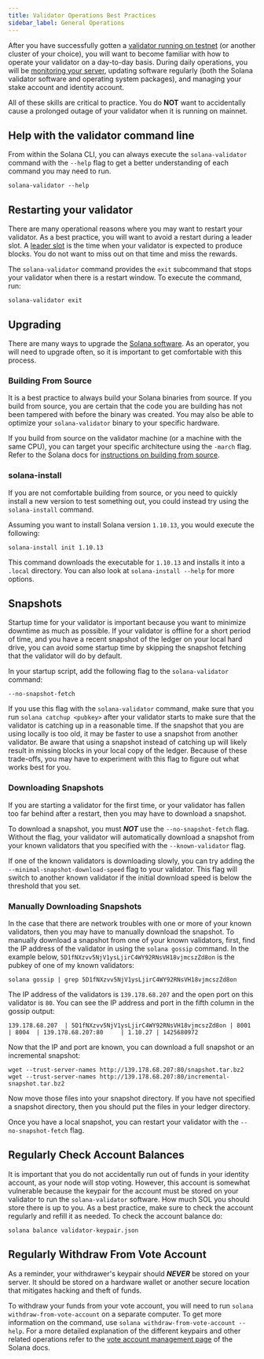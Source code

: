 ```yaml
---
title: Validator Operations Best Practices
sidebar_label: General Operations
---
```


After you have successfully gotten a [validator running on testnet](../get-started/setup-a-validator.md) (or another cluster of your choice), you will want to become familiar with how to operate your validator on a day-to-day basis. During daily operations, you will be [monitoring your server](./monitoring.md), updating software regularly (both the Solana validator software and operating system packages), and managing your stake account and identity account.

All of these skills are critical to practice. You do **NOT** want to accidentally cause a prolonged outage of your validator when it is running on mainnet.

## Help with the validator command line

From within the Solana CLI, you can always execute the `solana-validator` command with the `--help` flag to get a better understanding of each command you may need to run.

```
solana-validator --help
```

## Restarting your validator

There are many operational reasons where you may want to restart your validator. As a best practice, you will want to avoid a restart during a leader slot. A [leader slot](../../terminology.md#leader-schedule) is the time when your validator is expected to produce blocks. You do not want to miss out on that time and miss the rewards.

The `solana-validator` command provides the `exit` subcommand that stops your validator when there is a restart window. To execute the command, run:

```
solana-validator exit
```

## Upgrading

There are many ways to upgrade the [Solana software](../../cli/install-solana-cli-tools.md). As an operator, you will need to upgrade often, so it is important to get comfortable with this process.

### Building From Source

It is a best practice to always build your Solana binaries from source. If you build from source, you are certain that the code you are building has not been tampered with before the binary was created. You may also be able to optimize your `solana-validator` binary to your specific hardware.

If you build from source on the validator machine (or a machine with the same CPU), you can target your specific architecture using the `-march` flag. Refer to the Solana docs for [instructions on building from source](../../cli/install-solana-cli-tools.md#build-from-source).

### solana-install

If you are not comfortable building from source, or you need to quickly install a new version to test something out, you could instead try using the `solana-install` command.

Assuming you want to install Solana version `1.10.13`, you would execute the following:

```
solana-install init 1.10.13
```

This command downloads the executable for `1.10.13` and installs it into a `.local` directory. You can also look at `solana-install --help` for more options.

## Snapshots

Startup time for your validator is important because you want to minimize downtime as much as possible. If your validator is offline for a short period of time, and you have a recent snapshot of the ledger on your local hard drive, you can avoid some startup time by skipping the snapshot fetching that the validator will do by default.

In your startup script, add the following flag to the `solana-validator` command:

```
--no-snapshot-fetch
```

If you use this flag with the `solana-validator` command, make sure that you run `solana catchup <pubkey>` after your validator starts to make sure that the validator is catching up in a reasonable time. If the snapshot that you are using locally is too old, it may be faster to use a snapshot from another validator. Be aware that using a snapshot instead of catching up will likely result in missing blocks in your local copy of the ledger. Because of these trade-offs, you may have to experiment with this flag to figure out what works best for you.

### Downloading Snapshots

If you are starting a validator for the first time, or your validator has fallen too far behind after a restart, then you may have to download a snapshot.

To download a snapshot, you must **_NOT_** use the `--no-snapshot-fetch` flag. Without the flag, your validator will automatically download a snapshot from your known validators that you specified with the `--known-validator` flag.

If one of the known validators is downloading slowly, you can try adding the `--minimal-snapshot-download-speed` flag to your validator. This flag will switch to another known validator if the initial download speed is below the threshold that you set.

### Manually Downloading Snapshots

In the case that there are network troubles with one or more of your known validators, then you may have to manually download the snapshot. To manually download a snapshot from one of your known validators, first, find the IP address of the validator in using the `solana gossip` command. In the example below, `5D1fNXzvv5NjV1ysLjirC4WY92RNsVH18vjmcszZd8on` is the pubkey of one of my known validators:

```
solana gossip | grep 5D1fNXzvv5NjV1ysLjirC4WY92RNsVH18vjmcszZd8on
```

The IP address of the validators is `139.178.68.207` and the open port on this validator is `80`. You can see the IP address and port in the fifth column in the gossip output:

```
139.178.68.207  | 5D1fNXzvv5NjV1ysLjirC4WY92RNsVH18vjmcszZd8on | 8001   | 8004  | 139.178.68.207:80     | 1.10.27 | 1425680972
```

Now that the IP and port are known, you can download a full snapshot or an incremental snapshot:

```
wget --trust-server-names http://139.178.68.207:80/snapshot.tar.bz2
wget --trust-server-names http://139.178.68.207:80/incremental-snapshot.tar.bz2
```

Now move those files into your snapshot directory. If you have not specified a snapshot directory, then you should put the files in your ledger directory.

Once you have a local snapshot, you can restart your validator with the `--no-snapshot-fetch` flag.

## Regularly Check Account Balances

It is important that you do not accidentally run out of funds in your identity account, as your node will stop voting. However, this account is somewhat vulnerable because the keypair for the account must be stored on your validator to run the `solana-validator` software. How much SOL you should store there is up to you. As a best practice, make sure to check the account regularly and refill it as needed. To check the account balance do:

```
solana balance validator-keypair.json
```

## Regularly Withdraw From Vote Account

As a reminder, your withdrawer's keypair should **_NEVER_** be stored on your server. It should be stored on a hardware wallet or another secure location that mitigates hacking and theft of funds.

To withdraw your funds from your vote account, you will need to run `solana withdraw-from-vote-account` on a separate computer. To get more information on the command, use `solana withdraw-from-vote-account --help`. For a more detailed explanation of the different keypairs and other related operations refer to the [vote account management page](../../running-validator/vote-accounts.md) of the Solana docs.
